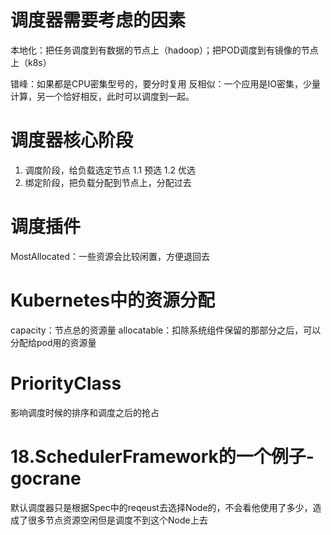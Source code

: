 # 调度器需要考虑的因素

本地化：把任务调度到有数据的节点上（hadoop）；把POD调度到有镜像的节点上（k8s）

错峰：如果都是CPU密集型号的，要分时复用
反相似：一个应用是IO密集，少量计算，另一个恰好相反，此时可以调度到一起。

# 调度器核心阶段

1. 调度阶段，给负载选定节点
1.1 预选
1.2 优选
2. 绑定阶段，把负载分配到节点上，分配过去

# 调度插件

MostAllocated：一些资源会比较闲置，方便退回去

# Kubernetes中的资源分配

capacity：节点总的资源量
allocatable：扣除系统组件保留的那部分之后，可以分配给pod用的资源量

# PriorityClass

影响调度时候的排序和调度之后的抢占

# 18.SchedulerFramework的一个例子-gocrane

默认调度器只是根据Spec中的reqeust去选择Node的，不会看他使用了多少，造成了很多节点资源空闲但是调度不到这个Node上去

